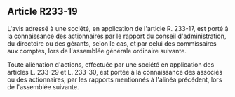 Article R233-19
----
L'avis adressé à une société, en application de l'article R. 233-17, est porté à
la connaissance des actionnaires par le rapport du conseil d'administration, du
directoire ou des gérants, selon le cas, et par celui des commissaires aux
comptes, lors de l'assemblée générale ordinaire suivante.

Toute aliénation d'actions, effectuée par une société en application des
articles L. 233-29 et L. 233-30, est portée à la connaissance des associés ou
des actionnaires, par les rapports mentionnés à l'alinéa précédent, lors de
l'assemblée suivante.

